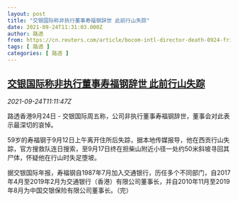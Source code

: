 ```yaml
---
layout: post
title: "交银国际称非执行董事寿福钢辞世 此前行山失踪"
date: 2021-09-24T11:31:03.000Z
author: 路透
from: https://cn.reuters.com/article/bocom-intl-director-death-0924-fri-idCNKBS2GK0WO
tags: [ 路透 ]
categories: [ 路透 ]
---
```

<!--1632483063000-->
[交银国际称非执行董事寿福钢辞世 此前行山失踪](https://cn.reuters.com/article/bocom-intl-director-death-0924-fri-idCNKBS2GK0WO)
------

<div>
<div><i>2021-09-24T11:11:47Z</i></div><p>路透香港9月24日 - 交银国际周五称，公司非执行董事寿福钢辞世，董事会对此表示最深切的哀悼。</p><p>59岁的寿福钢于9月12日上午离开住所后失踪，据本地传媒报导，他在西贡行山失踪，官方搜救队连日搜索，至9月17日终在担柴山附近小径一处约50米斜坡寻回其尸体，怀疑他在行山时失足堕坡。</p><p>据交银国际年报，寿福钢自1987年7月加入交通银行，历任多个不同部门，自2017年4月至2019年2月为交通银行（香港）有限公司董事长，并自2010年11月至2019年8月为中国交银保险有限公司董事长。（完）</p>
</div>
